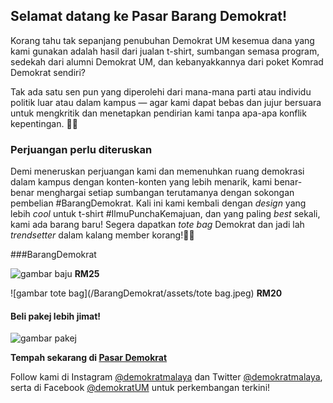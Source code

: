 ## Selamat datang ke Pasar Barang Demokrat!

Korang tahu tak sepanjang penubuhan Demokrat UM kesemua dana yang kami gunakan adalah hasil dari jualan t-shirt, sumbangan semasa program, sedekah dari alumni Demokrat UM, dan kebanyakkannya dari poket Komrad Demokrat sendiri?

Tak ada satu sen pun yang diperolehi dari mana-mana parti atau individu politik luar atau dalam kampus — agar kami dapat bebas dan jujur bersuara untuk mengkritik dan menetapkan pendirian kami tanpa apa-apa konflik kepentingan. ☝🏼

### Perjuangan perlu diteruskan

Demi meneruskan perjuangan kami dan memenuhkan ruang demokrasi dalam kampus dengan konten-konten yang lebih menarik, kami benar-benar menghargai setiap sumbangan terutamanya dengan sokongan pembelian #BarangDemokrat. Kali ini kami kembali dengan _design_ yang lebih _cool_ untuk t-shirt #IlmuPunchaKemajuan, dan yang paling _best_ sekali, kami ada barang baru! Segera dapatkan _tote bag_ Demokrat dan jadi lah _trendsetter_ dalam kalang member korang!🤘🏼


###BarangDemokrat

![gambar baju](/BarangDemokrat/assets/baju.jpeg)
**RM25**

![gambar tote bag](/BarangDemokrat/assets/tote bag.jpeg)
**RM20**

#### Beli pakej lebih jimat!
![gambar pakej](/BarangDemokrat/assets/package.jpeg)

**Tempah sekarang di [Pasar Demokrat](https://tinyurl.com/barangdemokrat)**


Follow kami di Instagram [@demokratmalaya](https://www.instagram.com/demokratmalaya/) dan Twitter [@demokratmalaya](https://twitter.com/demokratmalaya), serta di Facebook [@demokratUM](https://www.facebook.com/DemokratUM) untuk perkembangan terkini!
